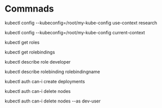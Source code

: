 # Commnads

kubectl config --kubeconfig=/root/my-kube-config use-context research

kubectl config --kubeconfig=/root/my-kube-config current-context

kubectl get roles

kubectl get rolebindings

kubectl describe role developer 

kubectl describe rolebinding rolebindingname

kubectl auth can-i create deployments

kubectl auth can-i delete nodes

kubectl auth can-i delete nodes --as dev-user
